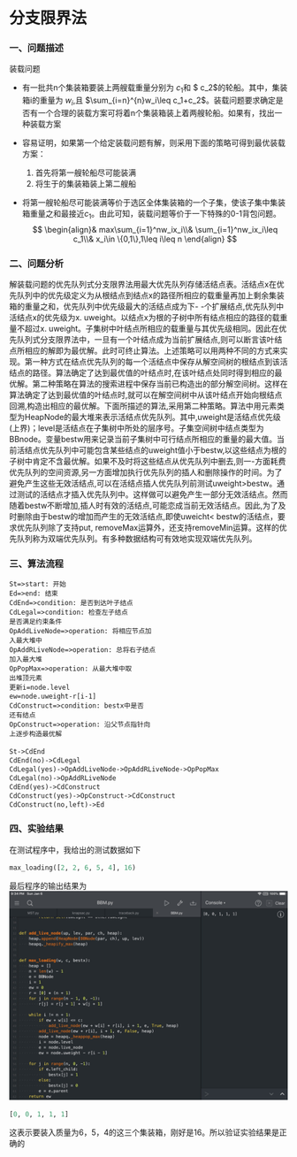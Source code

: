 #  分支限界法

###  一、问题描述

装载问题
- 有一批共n个集装箱要装上两艘载重量分别为 $c_1$和  $ c_2$的轮船。其中，集装箱i的重量为 $w_i$,且 $\sum_{i=n}^{n}w_i\leq c_1+c_2$。装载问题要求确定是否有一个合理的装载方案可将着n个集装箱装上着两艘轮船。如果有，找出一种装载方案

- 容易证明，如果第一个给定装载问题有解，则采用下面的策略可得到最优装载方案：

  1. 首先将第一艘轮船尽可能装满
  2. 将生于的集装箱装上第二艘船

- 将第一艘轮船尽可能装满等价于选区全体集装箱的一个子集，使该子集中集装箱重量之和最接近$c_1$。由此可知，装载问题等价于一下特殊的0-1背包问题。
  $$
  \begin{align}&
  max\sum_{i=1}^nw_ix_i\\&
  \sum_{i=1}^nw_ix_i\leq c_1\\&
  x_i\in \{0,1\},1\leq i\leq n
  \end{align}
  $$




### 二、问题分析

​	解装载问题的优先队列式分支限界法用最大优先队列存储活结点表。活结点x在优先队列中的优先级定义为从根结点到结点x的路径所相应的载重量再加上剩余集装箱的重量之和，优先队列中优先级最大的活结点成为下- -个扩展结点,优先队列中活结点x的优先级为x. uweight。以结点x为根的子树中所有结点相应的路径的载重量不超过x. uweight。子集树中叶结点所相应的载重量与其优先级相同。因此在优先队列式分支限界法中，一旦有一个叶结点成为当前扩展结点,则可以断言该叶结点所相应的解即为最优解。此时可终止算法。
​	上述策略可以用两种不同的方式来实现。第一种方式在结点优先队列的每一个活结点中保存从解空间树的根结点到该活结点的路径。算法确定了达到最优值的叶结点时,在该叶结点处同时得到相应的最优解。第二种策略在算法的搜索进程中保存当前已构造出的部分解空间树。这样在算法确定了达到最优值的叶结点时,就可以在解空间树中从该叶结点开始向根结点回溯,构造出相应的最优解。下面所描述的算法,采用第二种策略。
​	算法中用元素类型为HeapNode的最大堆来表示活结点优先队列。其中,uweight是活结点优先级(上界)；level是活结点在子集树中所处的层序号。子集空间树中结点类型为BBnode。
​	变量bestw用来记录当前子集树中可行结点所相应的重量的最大值。当前活结点优先队列中可能包含某些结点的uweight值小于bestw,以这些结点为根的子树中肯定不含最优解。如果不及时将这些结点从优先队列中删去,则一-方面耗费优先队列的空间资源,另一方面增加执行优先队列的插人和删除操作的时间。为了避免产生这些无效活结点,可以在活结点插人优先队列前测试uweight>bestw。通过测试的活结点才插入优先队列中。这样做可以避免产生一部分无效活结点。然而随着bestw不断增加,插人时有效的活结点,可能恋成当前无效活结点。因此,为了及时删除由于bestw的增加而产生的无效活结点,即使uweicht< bestw的活结点，要求优先队列除了支持put, removeMax运算外，还支持removeMin运算。这样的优先队列称为双端优先队列。有多种数据结构可有效地实现双端优先队列。

### 三、算法流程

```flow
St=>start: 开始
Ed=>end: 结束
CdEnd=>condition: 是否到达叶子结点
CdLegal=>condition: 检查左子结点
是否满足约束条件
OpAddLiveNode=>operation: 将相应节点加
入最大堆中
OpAddRLiveNode=>operation: 总将右子结点
加入最大堆
OpPopMax=>operation: 从最大堆中取
出堆顶元素
更新i=node.level
ew=node.uweight-r[i-1]
CdConstruct=>condition: bestx中是否
还有结点
OpConstruct=>operation: 沿父节点指针向
上逐步构造最优解

St->CdEnd
CdEnd(no)->CdLegal
CdLegal(yes)->OpAddLiveNode->OpAddRLiveNode->OpPopMax
CdLegal(no)->OpAddRLiveNode
CdEnd(yes)->CdConstruct
CdConstruct(yes)->OpConstruct->CdConstruct
CdConstruct(no,left)->Ed
```

### 四、实验结果

在测试程序中，我给出的测试数据如下

```python
max_loading([2, 2, 6, 5, 4], 16)
```

最后程序的输出结果为![微信图片_20190106213519](assets/微信图片_20190106213519.jpg)

```python
[0, 0, 1, 1, 1]
```

这表示要装入质量为6，5，4的这三个集装箱，刚好是16。所以验证实验结果是正确的
